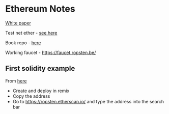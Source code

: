 # Ethereum Notes

[White paper](https://ethereum.org/en/whitepaper/)

Test net ether - [see here](https://www.2key.network/blog-posts/what-is-ropsten-eth-and-how-can-i-get-some)

Book repo - [here](https://github.com/ethereumbook/ethereumbook)

Working faucet - https://faucet.ropsten.be/

## First solidity example

From [here](https://github.com/ethereumbook/ethereumbook/blob/develop/code/Solidity/Faucet.sol)

* Create and deploy in remix
* Copy the address
* Go to https://ropsten.etherscan.io/ and type the address into the search bar